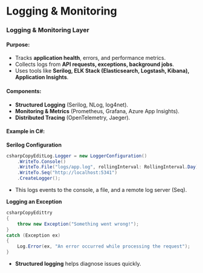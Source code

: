 # Logging & Monitoring

### **Logging & Monitoring Layer**

#### **Purpose:**

* Tracks **application health**, errors, and performance metrics.
* Collects logs from **API requests, exceptions, background jobs**.
* Uses tools like **Serilog, ELK Stack (Elasticsearch, Logstash, Kibana), Application Insights**.

#### **Components:**

* **Structured Logging** (Serilog, NLog, log4net).
* **Monitoring & Metrics** (Prometheus, Grafana, Azure App Insights).
* **Distributed Tracing** (OpenTelemetry, Jaeger).

#### **Example in C#:**

**Serilog Configuration**

```csharp
csharpCopyEditLog.Logger = new LoggerConfiguration()
    .WriteTo.Console()
    .WriteTo.File("logs/app.log", rollingInterval: RollingInterval.Day)
    .WriteTo.Seq("http://localhost:5341")
    .CreateLogger();
```

* This logs events to the console, a file, and a remote log server (Seq).

**Logging an Exception**

```csharp
csharpCopyEdittry
{
    throw new Exception("Something went wrong!");
}
catch (Exception ex)
{
    Log.Error(ex, "An error occurred while processing the request");
}
```

* **Structured logging** helps diagnose issues quickly.

